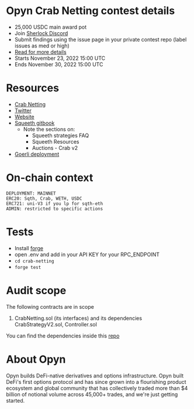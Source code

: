 # Opyn Crab Netting contest details

- 25,000 USDC main award pot
- Join [Sherlock Discord](https://discord.gg/MABEWyASkp)
- Submit findings using the issue page in your private contest repo (label issues as med or high)
- [Read for more details](https://docs.sherlock.xyz/audits/watsons)
- Starts November 23, 2022 15:00 UTC
- Ends November 30, 2022 15:00 UTC

# Resources

- [Crab Netting](https://opynopyn.notion.site/Crab-Netting-Blurb-d4ce8a3c75694c54af03b3997a70be0c)
- [Twitter](https://twitter.com/opyn_)
- [Website](https://www.opyn.co/)
- [Squeeth gitbook](https://opyn.gitbook.io/squeeth/resources/squeeth-faq)
    - Note the sections on:
        - Squeeth strategies FAQ 
	    - Squeeth Resources
	    - Auctions - Crab v2
- [Goerli deployment](https://goerli.etherscan.io/address/0xf3e40abf4c06b9454440cb93d42e60de5e67db2a)


# On-chain context

```
DEPLOYMENT: MAINNET
ERC20: Sqth, Crab, WETH, USDC
ERC721: uni-V3 if you lp for sqth-eth
ADMIN: restricted to specific actions
```


# Tests

- Install [forge](https://book.getfoundry.sh/getting-started/installation)
- open .env and add in your API KEY for your RPC_ENDPOINT
- `cd crab-netting`
- `forge test`

# Audit scope

The following contracts are in scope
1. CrabNetting.sol (its interfaces) and its dependencies CrabStrategyV2.sol, Controller.sol

You can find the dependencies inside this [repo](https://github.com/opynfinance/squeeth-monorepo/)

# About Opyn

Opyn builds DeFi-native derivatives and options infrastructure. Opyn built DeFi's first options protocol and has since grown into a flourishing product ecosystem and global community that has collectively traded more than $4 billion of notional volume across 45,000+ trades, and we're just getting started.

